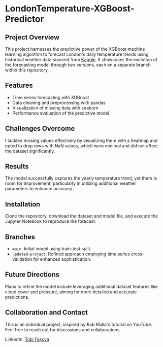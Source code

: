 # LondonTemperature-XGBoost-Predictor

## Project Overview
This project harnesses the predictive power of the XGBoost machine learning algorithm to forecast London's daily temperature trends using historical weather data sourced from [Kaggle](https://www.kaggle.com/datasets/emmanuelfwerr/london-weather-data). It showcases the evolution of the forecasting model through two versions, each on a separate branch within this repository.

## Features
- Time series forecasting with XGBoost
- Data cleaning and preprocessing with pandas
- Visualization of missing data with seaborn
- Performance evaluation of the predictive model

## Challenges Overcome
I tackled missing values effectively by visualizing them with a heatmap and opted to drop rows with NaN values, which were minimal and did not affect the dataset significantly.

## Results
The model successfully captures the yearly temperature trend, yet there is room for improvement, particularly in utilizing additional weather parameters to enhance accuracy.

## Installation
Clone the repository, download the dataset and model file, and execute the Jupyter Notebook to reproduce the forecast.

## Branches
- `main`: Initial model using train-test split.
- `updated-project`: Refined approach employing time series cross-validation for enhanced sophistication.

## Future Directions
Plans to refine the model include leveraging additional dataset features like cloud cover and pressure, aiming for more detailed and accurate predictions.

## Collaboration and Contact
This is an individual project, inspired by Rob Mulla's tutorial on YouTube. Feel free to reach out for discussions and collaborations.

LinkedIn: [Tobi Fakoya](http://www.linkedin.com/in/tobi-fakoya)
